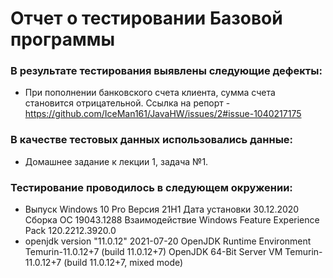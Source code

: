 # Отчет о тестировании Базовой программы

### В результате тестирования выявлены следующие дефекты:

* При пополнении банковского счета клиента, сумма счета становится отрицательной. Ссылка на репорт - https://github.com/IceMan161/JavaHW/issues/2#issue-1040217175

### В качестве тестовых данных использовались данные:

* Домашнее задание к лекции 1, задача №1.

### Тестирование проводилось в следующем окружении:
* Выпуск Windows 10 Pro
Версия 21H1
Дата установки ‎30.‎12.‎2020
Сборка ОС 19043.1288
Взаимодействие Windows Feature Experience Pack 120.2212.3920.0
* openjdk version "11.0.12" 2021-07-20
OpenJDK Runtime Environment Temurin-11.0.12+7 (build 11.0.12+7)
OpenJDK 64-Bit Server VM Temurin-11.0.12+7 (build 11.0.12+7, mixed mode)

